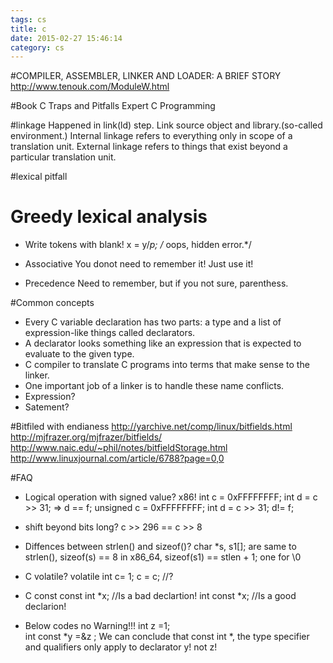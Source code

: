 ```yaml
---
tags: cs
title: c
date: 2015-02-27 15:46:14
category: cs
---
```

#COMPILER, ASSEMBLER, LINKER AND LOADER: A BRIEF STORY
http://www.tenouk.com/ModuleW.html

#Book
C Traps and Pitfalls
Expert C Programming


#linkage
Happened in link(ld) step.
Link source object and library.(so-called environment.)
Internal linkage refers to everything only in scope of a translation unit. 
External linkage refers to things that exist beyond a particular translation unit.

#lexical pitfall
# Greedy lexical analysis

* Write tokens with blank!
x = y/*p;  /* oops, hidden error.*/


* Associative
You donot need to remember it! Just use it!

* Precedence
Need to remember, but if you not sure, parenthess.

#Common concepts
* Every C variable declaration has two parts: a type and a list of expression-like things called declarators.
* A declarator looks something like an expression that is expected to evaluate to the given type.
* C compiler to translate C programs into terms that make sense to the linker.
* One important job of a linker is to handle these name conflicts.
* Expression?
* Satement?

#Bitfiled with endianess
http://yarchive.net/comp/linux/bitfields.html
http://mjfrazer.org/mjfrazer/bitfields/
http://www.naic.edu/~phil/notes/bitfieldStorage.html
http://www.linuxjournal.com/article/6788?page=0,0

#FAQ
* Logical operation with signed value? x86!
int c = 0xFFFFFFFF;  int d = c >> 31; => d == f;
unsigned c = 0xFFFFFFFF;  int d = c >> 31; d!= f;
* shift beyond bits long?
c >> 296 == c >> 8

* Diffences between strlen() and sizeof()?
char *s, s1[]; are same to strlen(), sizeof(s) == 8 in x86_64, sizeof(s1) == stlen + 1; one for \0

* C volatile?
volatile int c= 1;
c = c; //?

* C const
const int *x; //Is a bad declartion!
int const *x; //Is a good declarion!

+ Below codes no Warning!!!
    int z =1;         
    int const *y =&z ;
We can conclude that const int *, the type specifier and qualifiers only apply to declarator y! not z!


